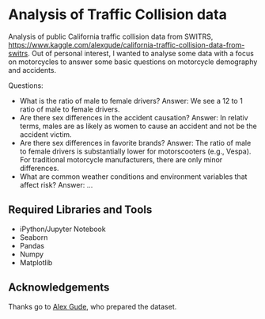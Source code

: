 # Analysis of Traffic Collision data

Analysis of public California traffic collision data from SWITRS, https://www.kaggle.com/alexgude/california-traffic-collision-data-from-switrs. Out of personal interest, I wanted to analyse some data with a focus on motorcycles to answer some basic questions on motorcycle demography and accidents.

Questions:
- What is the ratio of male to female drivers? Answer: We see a 12 to 1 ratio of male to female drivers.
- Are there sex differences in the accident causation? Answer: In relativ terms, males are as likely as women to cause an accident and not be the accident victim.
- Are there sex differences in favorite brands? Answer: The ratio of male to female drivers is substantially lower for motorscooters (e.g., Vespa). For traditional motorcycle manufacturers, there are only minor differences.
- What are common weather conditions and environment variables that affect risk? Answer: ...

## Required Libraries and Tools

* iPython/Jupyter Notebook
* Seaborn
* Pandas
* Numpy
* Matplotlib

## Acknowledgements

Thanks go to [Alex Gude](https://www.kaggle.com/alexgude), who prepared the dataset.

